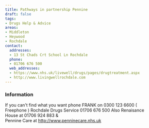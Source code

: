 ```yaml
---
title: Pathways in partnership Pennine
draft: false
tags:
- Drugs Help & Advice
areas:
- Middleton
- Heywood
- Rochdale
contact:
  addresses:
  - 13 St Chads Crt School Ln Rochdale
  phone:
  - 01706 676 500
  web_addresses:
  - https://www.nhs.uk/livewell/drugs/pages/drugtreatment.aspx
  - http://www.livingwellrochdale.com
---
```


### Information
If you can't find what you want phone FRANK
on 0300 123 6600 ( Freephone )
Rochdale Drugs Service 01706 676 500
Also Renaisance House at 01706 924 883  &  
Pennine Care at http://www.penninecare.nhs.uk
